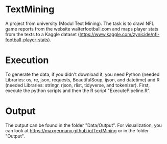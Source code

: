 # TextMining
A project from university (Modul Text Mining). The task is to crawl NFL game reports from the website walterfootball.com and maps player stats from the texts to a Kaggle dataset (https://www.kaggle.com/zynicide/nfl-football-player-stats).
# Execution
To generate the data, if you didn't download it, you need Python (needed Libraries: os, re, json, requests, BeautifulSoup, ijson, and datetime) and R (needed Libraries: stringr, rjson, rlist, tidyverse, and tokenizer). First, execute the python scripts and then the R script "ExecutePipeline.R".
# Output
The output can be found in the folder "Data/Output". For visualization, you can look at https://maxgermany.github.io/TextMining or in the folder "Output".
